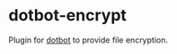 # dotbot-encrypt

Plugin for [dotbot](https://github.com/anishathalye/dotbot) to provide file encryption.
